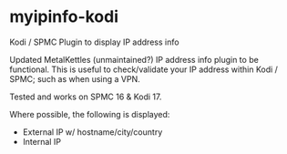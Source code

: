 # myipinfo-kodi
Kodi / SPMC Plugin to display IP address info

Updated MetalKettles (unmaintained?) IP address info plugin to be functional.  This is useful to check/validate your IP address within Kodi / SPMC; such as when using a VPN.

Tested and works on SPMC 16 & Kodi 17.

Where possible, the following is displayed:
- External IP w/ hostname/city/country 
- Internal IP 

